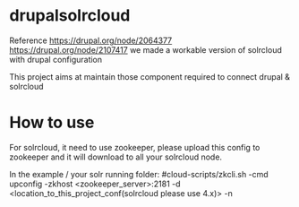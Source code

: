drupalsolrcloud
===============

Reference https://drupal.org/node/2064377 https://drupal.org/node/2107417 we made a workable version of solrcloud with drupal configuration

This project aims at maintain those component required to connect drupal & solrcloud

How to use
===============
For solrcloud, it need to use zookeeper, please upload this config to zookeeper and it will download to all your solrcloud node.

In the example / your solr running folder:
#cloud-scripts/zkcli.sh -cmd upconfig -zkhost <zookeeper_server>:2181 -d <location_to_this_project_conf(solrcloud please use 4.x)> -n <your solr configration naming>
